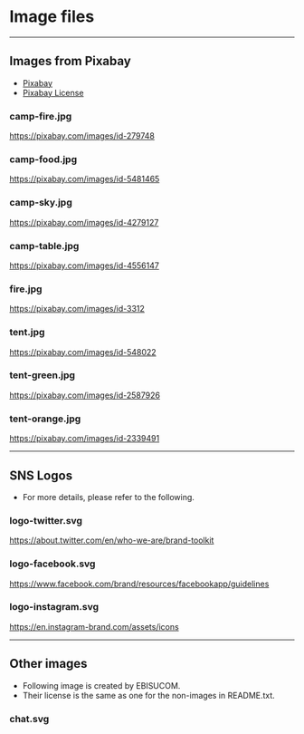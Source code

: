 # Image files

---

## Images from Pixabay

- [Pixabay](https://pixabay.com/)
- [Pixabay License](https://pixabay.com/service/license/)

### camp-fire.jpg
https://pixabay.com/images/id-279748

### camp-food.jpg
https://pixabay.com/images/id-5481465

### camp-sky.jpg
https://pixabay.com/images/id-4279127

### camp-table.jpg
https://pixabay.com/images/id-4556147

### fire.jpg
https://pixabay.com/images/id-3312

### tent.jpg
https://pixabay.com/images/id-548022

### tent-green.jpg
https://pixabay.com/images/id-2587926

### tent-orange.jpg
https://pixabay.com/images/id-2339491


---

## SNS Logos

- For more details, please refer to the following.

### logo-twitter.svg
https://about.twitter.com/en/who-we-are/brand-toolkit

### logo-facebook.svg
https://www.facebook.com/brand/resources/facebookapp/guidelines

### logo-instagram.svg
https://en.instagram-brand.com/assets/icons


---

## Other images

- Following image is created by EBISUCOM.
- Their license is the same as one for the non-images in README.txt.

### chat.svg



